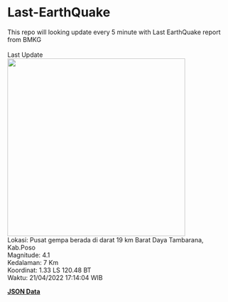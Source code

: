 # Last-EarthQuake
This repo will looking update every 5 minute with Last EarthQuake report from BMKG
<br>
<br>
Last Update
<br>
<img src="https://ews.bmkg.go.id/TEWS/data/20220421171404.mmi.jpg" width="400"/>
<br>
Lokasi: Pusat gempa berada di darat 19 km Barat Daya Tambarana, Kab.Poso <br>
Magnitude: 4.1 <br>
Kedalaman: 7 Km <br>
Koordinat: 1.33 LS 120.48 BT <br>
Waktu: 21/04/2022 17:14:04 WIB <br>

<a href="./data/data.json">**JSON Data**</a>
